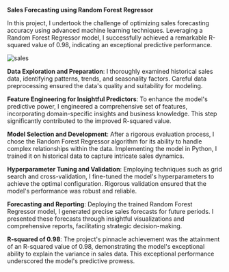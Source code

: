 **Sales Forecasting using Random Forest Regressor** 

In this project, I undertook the challenge of optimizing sales forecasting accuracy using advanced machine learning techniques. Leveraging a Random Forest Regressor model, I successfully achieved a remarkable R-squared value of 0.98, indicating an exceptional predictive performance.

![sales](https://github.com/rokesh-rokesh/sales-forecasting/assets/84179582/9d797c1e-0ad1-4f2a-87d2-5769eae7649e)



**Data Exploration and Preparation**: I thoroughly examined historical sales data, identifying patterns, trends, and seasonality factors. Careful data preprocessing ensured the data's quality and suitability for modeling.

**Feature Engineering for Insightful Predictors**: To enhance the model's predictive power, I engineered a comprehensive set of features, incorporating domain-specific insights and business knowledge. This step significantly contributed to the improved R-squared value.

**Model Selection and Development**: After a rigorous evaluation process, I chose the Random Forest Regressor algorithm for its ability to handle complex relationships within the data. Implementing the model in Python, I trained it on historical data to capture intricate sales dynamics.

**Hyperparameter Tuning and Validation**: Employing techniques such as grid search and cross-validation, I fine-tuned the model's hyperparameters to achieve the optimal configuration. Rigorous validation ensured that the model's performance was robust and reliable.

**Forecasting and Reporting**: Deploying the trained Random Forest Regressor model, I generated precise sales forecasts for future periods. I presented these forecasts through insightful visualizations and comprehensive reports, facilitating strategic decision-making.

**R-squared of 0.98**: The project's pinnacle achievement was the attainment of an R-squared value of 0.98, demonstrating the model's exceptional ability to explain the variance in sales data. This exceptional performance underscored the model's predictive prowess.
